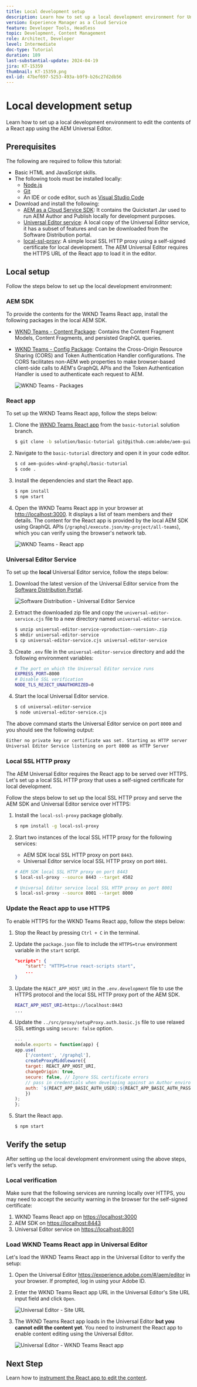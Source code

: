 ```yaml
---
title: Local development setup
description: Learn how to set up a local development environment for Universal Editor so you can edit the content of a sample React app.
version: Experience Manager as a Cloud Service
feature: Developer Tools, Headless
topic: Development, Content Management
role: Architect, Developer
level: Intermediate
doc-type: Tutorial
duration: 189
last-substantial-update: 2024-04-19
jira: KT-15359
thumbnail: KT-15359.png
exl-id: 47bef697-5253-493a-b9f9-b26c27d2db56
---
```

# Local development setup

Learn how to set up a local development environment to edit the contents of a React app using the AEM Universal Editor.

## Prerequisites

The following are required to follow this tutorial:

- Basic HTML and JavaScript skills.
- The following tools must be installed locally:
    - [Node.js](https://nodejs.org/en/download/)
    - [Git](https://git-scm.com/downloads)
    - An IDE or code editor, such as [Visual Studio Code](https://code.visualstudio.com/)
- Download and install the following:
    - [AEM as a Cloud Service SDK](https://experienceleague.adobe.com/en/docs/experience-manager-learn/cloud-service/local-development-environment-set-up/aem-runtime#download-the-aem-as-a-cloud-service-sdk): It contains the Quickstart Jar used to run AEM Author and Publish locally for development purposes.
    - [Universal Editor service](https://experienceleague.adobe.com/en/docs/experience-cloud/software-distribution/home): A local copy of the Universal Editor service, it has a subset of features and can be downloaded from the Software Distribution portal.
    - [local-ssl-proxy](https://www.npmjs.com/package/local-ssl-proxy#local-ssl-proxy): A simple local SSL HTTP proxy using a self-signed certificate for local development. The AEM Universal Editor requires the HTTPS URL of the React app to load it in the editor.

## Local setup

Follow the steps below to set up the local development environment:

### AEM SDK

To provide the contents for the WKND Teams React app, install the following packages in the local AEM SDK.

- [WKND Teams - Content Package](./assets/basic-tutorial-solution.content.zip): Contains the Content Fragment Models, Content Fragments, and persisted GraphQL queries.
- [WKND Teams - Config Package](./assets/basic-tutorial-solution.ui.config.zip): Contains the Cross-Origin Resource Sharing (CORS) and Token Authentication Handler configurations. The CORS facilitates non-AEM web properties to make browser-based client-side calls to AEM's GraphQL APIs and the Token Authentication Handler is used to authenticate each request to AEM.

    ![WKND Teams - Packages](./assets/wknd-teams-packages.png)

### React app

To set up the WKND Teams React app, follow the steps below:

1. Clone the [WKND Teams React app](https://github.com/adobe/aem-guides-wknd-graphql/tree/solution/basic-tutorial) from the `basic-tutorial` solution branch.

    ```bash
    $ git clone -b solution/basic-tutorial git@github.com:adobe/aem-guides-wknd-graphql.git
    ```

1. Navigate to the `basic-tutorial` directory and open it in your code editor.

    ```bash
    $ cd aem-guides-wknd-graphql/basic-tutorial
    $ code .
    ```

1. Install the dependencies and start the React app.

    ```bash
    $ npm install
    $ npm start
    ```

1. Open the WKND Teams React app in your browser at [http://localhost:3000](http://localhost:3000). It displays a list of team members and their details. The content for the React app is provided by the local AEM SDK using GraphQL APIs (`/graphql/execute.json/my-project/all-teams`), which you can verify using the browser's network tab.

    ![WKND Teams - React app](./assets/wknd-teams-react-app.png)

### Universal Editor Service

To set up the **local** Universal Editor service, follow the steps below:

1. Download the latest version of the Universal Editor service from the [Software Distribution Portal](https://experience.adobe.com/downloads).

    ![Software Distribution - Universal Editor Service](./assets/universal-editor-service.png)

1. Extract the downloaded zip file and copy the `universal-editor-service.cjs` file to a new directory named `universal-editor-service`.

    ```bash
    $ unzip universal-editor-service-vproduction-<version>.zip
    $ mkdir universal-editor-service
    $ cp universal-editor-service.cjs universal-editor-service
    ```

1. Create `.env` file in the `universal-editor-service` directory and add the following environment variables:

    ```bash
    # The port on which the Universal Editor service runs
    EXPRESS_PORT=8000
    # Disable SSL verification
    NODE_TLS_REJECT_UNAUTHORIZED=0
    ```

1. Start the local Universal Editor service.

    ```bash    
    $ cd universal-editor-service
    $ node universal-editor-service.cjs
    ```

The above command starts the Universal Editor service on port `8000` and you should see the following output:

```bash
Either no private key or certificate was set. Starting as HTTP server
Universal Editor Service listening on port 8000 as HTTP Server
```

### Local SSL HTTP proxy

The AEM Universal Editor requires the React app to be served over HTTPS. Let's set up a local SSL HTTP proxy that uses a self-signed certificate for local development. 

Follow the steps below to set up the local SSL HTTP proxy and serve the AEM SDK and Universal Editor service over HTTPS:

1. Install the `local-ssl-proxy` package globally.

    ```bash
    $ npm install -g local-ssl-proxy
    ```

1. Start two instances of the local SSL HTTP proxy for the following services:

    - AEM SDK local SSL HTTP proxy on port `8443`.
    - Universal Editor service local SSL HTTP proxy on port `8001`.
    
    ```bash
    # AEM SDK local SSL HTTP proxy on port 8443
    $ local-ssl-proxy --source 8443 --target 4502

    # Universal Editor service local SSL HTTP proxy on port 8001
    $ local-ssl-proxy --source 8001 --target 8000
    ```

### Update the React app to use HTTPS

To enable HTTPS for the WKND Teams React app, follow the steps below:

1. Stop the React by pressing `Ctrl + C` in the terminal.
1. Update the `package.json` file to include the `HTTPS=true` environment variable in the `start` script.

    ```json
    "scripts": {
        "start": "HTTPS=true react-scripts start",
        ...
    }
    ```

1. Update the `REACT_APP_HOST_URI` in the `.env.development` file to use the HTTPS protocol and the local SSL HTTP proxy port of the AEM SDK.

    ```bash
    REACT_APP_HOST_URI=https://localhost:8443
    ...
    ```

1. Update the `../src/proxy/setupProxy.auth.basic.js` file to use relaxed SSL settings using `secure: false` option.

    ```javascript
    ...
    module.exports = function(app) {
    app.use(
        ['/content', '/graphql'],
        createProxyMiddleware({
        target: REACT_APP_HOST_URI,
        changeOrigin: true,
        secure: false, // Ignore SSL certificate errors
        // pass in credentials when developing against an Author environment
        auth: `${REACT_APP_BASIC_AUTH_USER}:${REACT_APP_BASIC_AUTH_PASS}`
        })
    );
    };
    ```

1. Start the React app.

    ```bash
    $ npm start
    ```

## Verify the setup

After setting up the local development environment using the above steps, let's verify the setup.

### Local verification

Make sure that the following services are running locally over HTTPS, you may need to accept the security warning in the browser for the self-signed certificate:

1. WKND Teams React app on [https://localhost:3000](https://localhost:3000)
1. AEM SDK on [https://localhost:8443](https://localhost:8443)
1. Universal Editor service on [https://localhost:8001](https://localhost:8001)

### Load WKND Teams React app in Universal Editor

Let's load the WKND Teams React app in the Universal Editor to verify the setup:

1. Open the Universal Editor https://experience.adobe.com/#/aem/editor in your browser. If prompted, log in using your Adobe ID.

1. Enter the WKND Teams React app URL in the Universal Editor's Site URL input field and click `Open`.

    ![Universal Editor - Site URL](./assets/universal-editor-site-url.png)

1. The WKND Teams React app loads in the Universal Editor **but you cannot edit the content yet**. You need to instrument the React app to enable content editing using the Universal Editor.

    ![Universal Editor - WKND Teams React app](./assets/universal-editor-wknd-teams.png)


## Next Step

Learn how to [instrument the React app to edit the content](./instrument-to-edit-content.md).
